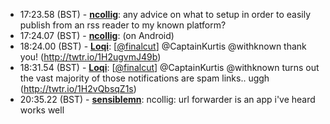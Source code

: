 * <a id="17:23.58">17:23.58 (BST)</a> - __[ncollig](https://github.com/ncollig)__: any advice on what to setup in order to easily publish from an rss reader to my known platform?
* <a id="17:24.07">17:24.07 (BST)</a> - __[ncollig](https://github.com/ncollig)__: (on Android)
* <a id="18:24.00">18:24.00 (BST)</a> - __[Loqi](https://github.com/Loqi)__: [<a href="https://twitter.com/finalcut">@finalcut</a>] @CaptainKurtis @withknown thank you! (http://twtr.io/1H2ugvmJ49b)
* <a id="18:31.54">18:31.54 (BST)</a> - __[Loqi](https://github.com/Loqi)__: [<a href="https://twitter.com/finalcut">@finalcut</a>] @CaptainKurtis @withknown turns out the vast majority of those notifications are spam links.. uggh (http://twtr.io/1H2vQbsqZ1s)
* <a id="20:35.22">20:35.22 (BST)</a> - __[sensiblemn](https://github.com/sensiblemn)__: ncollig: url forwarder is an app i've heard works well
